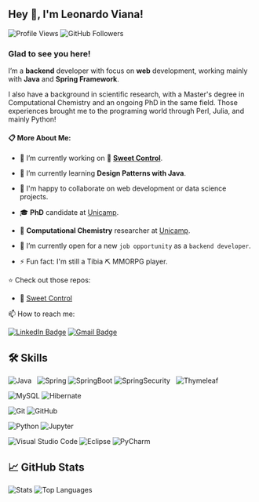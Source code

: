 ## Hey 👋, I'm Leonardo Viana! 

![Profile Views](https://komarev.com/ghpvc/?username=leonardovcl&label=Profile%20views&color=0e75b6&style=flat)
![GitHub Followers](https://img.shields.io/github/followers/leonardovcl?label=follow&style=social)

### Glad to see you here!

I’m a **backend** developer with focus on **web** development, working mainly with **Java** and **Spring Framework**.

I also have a background in scientific research, with a Master's degree in Computational Chemistry and an ongoing PhD in the same field. Those experiences brought me to the programing world through Perl, Julia, and mainly Python!

<!---Check out my portfolio at [Portfolio_Link]!-->

#### :clipboard: More About Me:

- 🔭 I’m currently working on :chocolate_bar: **[Sweet Control](https://github.com/leonardovcl/sweet-control)**.

- 🌱 I’m currently learning **Design Patterns with Java**.

- 👯  I'm happy to collaborate on web development or data science projects.

- 🎓 **PhD** candidate at [Unicamp](https://www.unicamp.br/unicamp/english).

- 💼 **Computational Chemistry** researcher at [Unicamp](https://www.unicamp.br/unicamp/english).

- 💬 I’m currently open for a new `job opportunity` as a `backend developer`. <!---, this is [MY RESUME](http://lnkiy.in/Ahmed_Hossam_Resume)-->

- ⚡ Fun fact: I'm still a Tibia :pick: MMORPG player.

:star: Check out those repos:

- :chocolate_bar: [Sweet Control](https://github.com/leonardovcl/sweet-control)

📫 How to reach me:

[![LinkedIn Badge](https://img.shields.io/badge/linkedin-%231E77B5.svg?&style=for-the-badge&logo=linkedin&logoColor=white)](https://linkedin.com/in/leonardovcl)
[![Gmail Badge](https://img.shields.io/badge/Gmail-D14836?style=for-the-badge&logo=gmail&logoColor=white)](mailto:leonardovc.lima@gmail.com "leonardovc.lima@gmail.com")
<!---[![Github Badge](https://img.shields.io/badge/GitHub-100000?style=for-the-badge&logo=github&logoColor=white)](https://github.com/leonardovcl)--->
<!---[![HackerRank Badge](https://img.shields.io/badge/-Hackerrank-2EC866?style=for-the-badge&logo=HackerRank&logoColor=white)](#)--->

## :hammer_and_wrench: Skills

![Java](https://res.cloudinary.com/practicaldev/image/fetch/s--KR6jSVNe--/c_limit%2Cf_auto%2Cfl_progressive%2Cq_auto%2Cw_880/https://img.shields.io/badge/Java-ED8B00%3Fstyle%3Dfor-the-badge%26logo%3Djava%26logoColor%3Dwhite)
&nbsp;
![Spring](https://img.shields.io/badge/Spring-6DB33F?style=for-the-badge&logo=spring&logoColor=white)
![SpringBoot](	https://img.shields.io/badge/Spring_Boot-F2F4F9?style=for-the-badge&logo=spring-boot)
![SpringSecurity](https://img.shields.io/badge/Spring_Security-6DB33F?style=for-the-badge&logo=Spring-Security&logoColor=white)
&nbsp;
![Thymeleaf](https://img.shields.io/badge/Thymeleaf-%23005C0F.svg?style=for-the-badge&logo=Thymeleaf&logoColor=white)

![MySQL](https://img.shields.io/badge/MySQL-005C84?style=for-the-badge&logo=mysql&logoColor=white)
![Hibernate](https://img.shields.io/badge/Hibernate-59666C?style=for-the-badge&logo=Hibernate&logoColor=white)

![Git](https://img.shields.io/badge/GIT-E44C30?style=for-the-badge&logo=git&logoColor=white)
![GitHub](https://img.shields.io/badge/GitHub-100000?style=for-the-badge&logo=github&logoColor=white)

![Python](https://img.shields.io/badge/Python-3776AB?style=for-the-badge&logo=python&logoColor=white)
![Jupyter](https://img.shields.io/badge/Jupyter-F37626.svg?&style=for-the-badge&logo=Jupyter&logoColor=white)

![Visual Studio Code](https://img.shields.io/badge/VSCode-0078D4?style=for-the-badge&logo=visual%20studio%20code&logoColor=white)
![Eclipse](https://img.shields.io/badge/Eclipse-2C2255?style=for-the-badge&logo=eclipse&logoColor=white)
![PyCharm](https://img.shields.io/badge/PyCharm-000000.svg?&style=for-the-badge&logo=PyCharm&logoColor=white)

## :chart_with_upwards_trend: GitHub Stats

![Stats](https://github-readme-stats.vercel.app/api?username=leonardovcl&show_icons=true&theme=dracula&count_private=true)
![Top Languages](https://github-readme-stats.vercel.app/api/top-langs/?username=leonardovcl&show_icons=true&theme=dracula&count_private=true&layout=compact)
